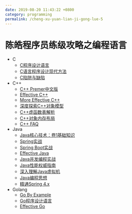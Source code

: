 ```yaml
---
date: 2019-08-20 11:43:22 +0800
category: programming
permalink: /cheng-xu-yuan-lian-ji-gong-lue-5
---
```

# 陈皓程序员练级攻略之编程语言

- C
  - [C程序设计语言](https://book.douban.com/subject/1139336/)
  - [C语言程序设计现代方法](https://book.douban.com/subject/2280547/)
  - [C陷阱与缺陷](https://book.douban.com/subject/2778632/)
- C++
  - [C++ Premer中文版](https://book.douban.com/subject/25708312/)
  - [Effective C++](https://book.douban.com/subject/5387403/)
  - [More Effective C++](https://book.douban.com/subject/5908727/)
  - [深度探索C++对象模型](https://book.douban.com/subject/10427315/)
  - [C++虚函数表解析](https://coolshell.cn/articles/12165.html)
  - [C++对象内存布局](https://coolshell.cn/articles/12176.html)
  - [C++ FAQ](http://www.stroustrup.com/bsfaqcn.html)
- Java
  - [Java核心技术：卷1基础知识](https://book.douban.com/subject/26880667/)
  - [Spring实战](https://book.douban.com/subject/26767354/)
  - [Spring Boot实战](https://book.douban.com/subject/26857423/)
  - [Effective Java](https://book.douban.com/subject/27047716/)
  - [Java并发编程实战](https://book.douban.com/subject/10484692/)
  - [Java性能权威指南](https://book.douban.com/subject/26740520/)
  - [深入理解Java虚拟机](https://book.douban.com/subject/24722612/)
  - [Java编程思想](https://book.douban.com/subject/2130190/)
  - [精通Spring 4.x](https://book.douban.com/subject/26952826/)
- Golang
  - [Go By Example](https://gobyexample.com/)
  - [Go程序设计语言](https://book.douban.com/subject/27044219/)
  - [Effective Go](https://golang.org/doc/effective_go.html)